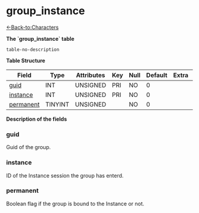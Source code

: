 # group\_instance

[<-Back-to:Characters](database-characters)

**The \`group\_instance\` table**

`table-no-description`

**Table Structure**

| Field          | Type    | Attributes | Key | Null | Default | Extra | Comment |
| -------------- | ------- | ---------- | --- | ---- | ------- | ----- | ------- |
| [guid][1]      | INT     | UNSIGNED   | PRI | NO   | 0       |       |         |
| [instance][2]  | INT     | UNSIGNED   | PRI | NO   | 0       |       |         |
| [permanent][3] | TINYINT | UNSIGNED   |     | NO   | 0       |       |         |

[1]: #guid
[2]: #instance
[3]: #permanent

**Description of the fields**

### guid

Guid of the group.

### instance

ID of the Instance session the group has enterd.

### permanent

Boolean flag if the group is bound to the Instance or not.

